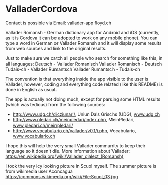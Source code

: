 ValladerCordova
===============

Contact is possible via Email: vallader-app <at> floyd.ch

Vallader Romansh - German dictionary app for Android and iOS (currently, as it is Cordova it can be adopted to work on any mobile phone). You can type a word in German or Vallader Romansh and it will display some results from web sources and link to the original results.

Just to make sure we catch all people who search for something like this, in all languages:
Deutsch - Vallader Romanisch
Vallader Romanisch - Deutsch
Tudais-ch - Vallader Rumantsch
Vallader Rumantsch - Tudais-ch

The convention is that everything inside the app visible to the user is Vallader, however, coding and everything code related (like this README) is done in English as usual.

The app is actually not doing much, except for parsing some HTML results (which was tedious) from the following sources:
* http://www.udg.ch/dicziunari/, Uniun Dals Grischs (UDG), www.udg.ch
* http://www.pledari.ch/meinpledari/index.php, MeinPledari, www.pledari.ch/meinpledari/
* http://www.vocabulario.ch/vallader/v0.1/i.php, Vocabulario, www.vocabulario.ch

I hope this will help the very small Vallader community to keep their language so it doesn't die. More information about Vallader: https://en.wikipedia.org/wiki/Vallader_dialect_(Romansh)

I took the very icy looking picture in Scuol myself.
The summer picture is from wikimedia user Aconcagua https://commons.wikimedia.org/wiki/File:Scuol_03.jpg

